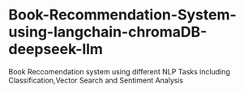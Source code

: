 # Book-Recommendation-System-using-langchain-chromaDB-deepseek-llm
Book Reccomendation system using different NLP Tasks including Classification,Vector Search and Sentiment Analysis
